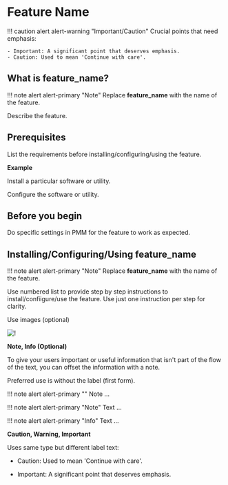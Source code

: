 
# Feature Name

!!! caution alert alert-warning "Important/Caution"
    Crucial points that need emphasis:

    - Important: A significant point that deserves emphasis.
    - Caution: Used to mean 'Continue with care'.

## What is feature_name?

!!! note alert alert-primary "Note"
    Replace **feature_name** with the name of the feature.


Describe the feature.

## Prerequisites
List the requirements before installing/configuring/using the feature.

**Example**

Install a particular software or utility.

Configure the software or utility.

## Before you begin

Do specific settings in PMM for the feature to work as expected.


## Installing/Configuring/Using feature_name

!!! note alert alert-primary "Note"
    Replace **feature_name** with the name of the feature.

Use numbered list to provide step by step instructions to install/confiigure/use the feature. Use just one instruction per step for clarity.

 Use images (optional)

![!](../images/image_name.png)


**Note, Info (Optional)**
 
To give your users important or useful information that isn't part of the flow of the text, you can offset the information with a note. 

Preferred use is without the label (first form).


!!! note alert alert-primary ""
    Note ...

!!! note alert alert-primary "Note"
    Text ...

!!! note alert alert-primary "Info"
    Text ...  

**Caution, Warning, Important**

Uses same type but different label text:

- Caution: Used to mean 'Continue with care'.

- Important: A significant point that deserves emphasis.
